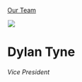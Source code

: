 





[Our Team](/who-we-are/team/)


![](data:image/gif;base64,R0lGODlhAQABAAAAACH5BAEKAAEALAAAAAABAAEAAAICTAEAOw==)![](https://www.gmmb.com/wp-content/uploads/2017/12/Dylan-Tyne_BW-Headshot_2022_SM-468x468.jpg)


Dylan Tyne
==========


###### Vice President











